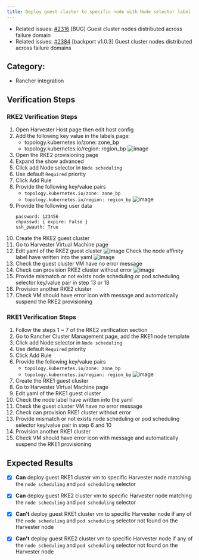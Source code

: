 ```yaml
---
title: Deploy guest cluster to specific node with Node selector label
---
```


* Related issues: [#2316](https://github.com/harvester/harvester/issues/2316) [BUG] Guest cluster nodes distributed across failure domain
* Related issues: [#2384](https://github.com/harvester/harvester/issues/2384) [backport v1.0.3] Guest cluster nodes distributed across failure domains

## Category: 
* Rancher integration

## Verification Steps
### RKE2 Verification Steps
1. Open Harvester Host page then edit host config 
1. Add the following key value in the labels page:
   - topology.kubernetes.io/zone: zone_bp
   - topology.kubernetes.io/region: region_bp
  ![image](https://user-images.githubusercontent.com/29251855/179735384-77e99870-92ad-41c2-b414-a872130c0b27.png)
1. Open the RKE2 provisioning page 
1. Expand the show advanced 
1. Click add Node selector in `Node scheduling`
1. Use default `Required` priority
1. Click Add Rule
1. Provide the following key/value pairs
   - `topology.kubernetes.io/zone: zone_bp`
   - `topology.kubernetes.io/region: region_bp`
  ![image](https://user-images.githubusercontent.com/29251855/179736419-78612fd1-9990-44d8-b9be-d9a850bd27a0.png)
1. Provide the following user data 
    ```
    password: 123456
    chpasswd: { expire: False }
    ssh_pwauth: True
    ```
1. Create the RKE2 guest cluster
1. Go to Harvester Virtual Machine page
1. Edit yaml of the RKE2 guest cluster
  ![image](https://user-images.githubusercontent.com/29251855/179737541-f921d841-13ee-4a97-b096-5e4bdca39320.png)
  Check the node affinity label have written into the yaml
  ![image](https://user-images.githubusercontent.com/29251855/179737712-9c0dac59-78be-4386-b1e4-646d7d7fbd90.png)
1. Check the guest cluster VM have no error message
1. Check can provision RKE2 cluster without error
  ![image](https://user-images.githubusercontent.com/29251855/179739296-33f3292b-3eb9-4823-80e2-64d3e3014765.png)
1. Provide mismatch or not exists node scheduling or pod scheduling selector key/value pair in step 13 or 18
1. Provision another RKE2 cluster 
1. Check VM should have error icon with message and automatically suspend the RKE2 provisioning

### RKE1 Verification Steps
1. Follow the steps 1 ~ 7 of the RKE2 verification section
1. Go to Rancher Cluster Management page, add the RKE1 node template
1. Click add Node selector in `Node scheduling`
1. Use default `Required` priority
1. Click Add Rule
1. Provide the following key/value pairs
   - `topology.kubernetes.io/zone: zone_bp`
   - `topology.kubernetes.io/region: region_bp`
  ![image](https://user-images.githubusercontent.com/29251855/179751217-773ffbaf-6df8-44c2-b4fe-382df4508c38.png)
1. Create the RKE1 guest cluster
1. Go to Harvester Virtual Machine page
1. Edit yaml of the RKE1 guest cluster 
1. Check the node label have written into the yaml 
1. Check the guest cluster VM have no error message
1. Check can provision RKE1 cluster without error
1. Provide mismatch or not exists node scheduling or pod scheduling selector key/value pair in step 6 and 10
1. Provision another RKE1 cluster 
1. Check VM should have error icon with message and automatically suspend the RKE1 provisioning



## Expected Results
- [x] **Can** deploy guest RKE1 cluster vm to specific Harvester node matching the `node scheduling` and `pod scheduling` selector
- [x] **Can** deploy guest RKE2 cluster vm to specific Harvester node matching the `node scheduling` and `pod scheduling` selector
- [x] **Can't** deploy guest RKE1 cluster vm to specific Harvester node if any of the `node scheduling` and `pod scheduling` selector not found on the Harvester node
- [x] **Can't** deploy guest RKE2 cluster vm to specific Harvester node if any of the `node scheduling` and `pod scheduling` selector not found on the Harvester node



